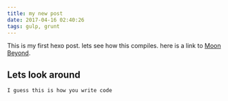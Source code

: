 ```yaml
---
title: my new post
date: 2017-04-16 02:40:26
tags: gulp, grunt
---
```


This is my first hexo post. lets see how this compiles. here is a link to [Moon Beyond](http://moonbeyond.com).

## Lets look around

``` bash
I guess this is how you write code
```